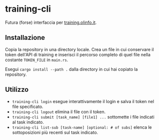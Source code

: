 training-cli
============

Futura (forse) interfaccia per [training.olinfo.it](training.olinfo.it).

Installazione
-------------

Copia la repository in una directory locale.
Crea un file in cui conservare il token dell'API di training e inserisci il percorso completo di quel file nella costante `TOKEN_FILE` in `main.rs`.

Esegui `cargo install --path .` dalla directory in cui hai copiato la repository.

Utilizzo
--------

* `training-cli login` esegue interattivamente il login e salva il token nel file specificato.
* `training-cli logout` elimina il file con il token.
* `training-cli submit [task_name] [file1] ...` sottomette i file indicati al task indicato.
* `training-cli list-sub [task-name] [optional: # of subs]` elenca le sottoposizioni più recenti sul task indicato.